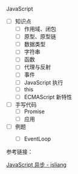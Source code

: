 JavaScript

- [ ] 知识点
  - [ ] 作用域、闭包
  - [ ] 原型、原型链
  - [ ] 数据类型
  - [ ] 字符串
  - [ ] 函数
  - [ ] 代理与反射
  - [ ] 事件
  - [ ] JavaScript 执行
  - [ ] this
  - [ ] ECMAScript 新特性
- [ ] 手写代码
  - [ ] Promise
  - [ ] 应用
- [ ] 例题
  - [ ] EventLoop



参考链接：

[JavaScript 异步 - jsliang](https://github.com/LiangJunrong/document-library/blob/master/系列-面试资料/JavaScript/异步系列/README.md#chapter-three)
